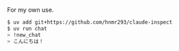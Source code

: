 For my own use.

```sh
$ uv add git+https://github.com/hnmr293/claude-inspect
$ uv run chat
> !new_chat
> こんにちは！
```
